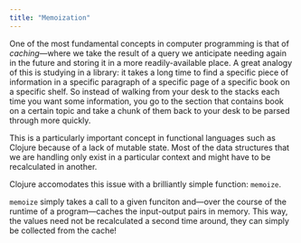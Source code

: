 ```yaml
---
title: "Memoization"
---
```


One of the most fundamental concepts in computer programming is that of *caching*—where we take the result of a query we anticipate needing again in the future and storing it in a more readily-available place. A great analogy of this is studying in a library: it takes a long time to find a specific piece of information in a specific paragraph of a specific page of a specific book on a specific shelf. So instead of walking from your desk to the stacks each time you want some information, you go to the section that contains book on a certain topic and take a chunk of them back to your desk to be parsed through more quickly.

This is a particularly important concept in functional languages such as Clojure because of a lack of mutable state. Most of the data structures that we are handling only exist in a particular context and might have to be recalculated in another.

Clojure accomodates this issue with a brilliantly simple function: `memoize`.

`memoize` simply takes a call to a given funciton and—over the course of the runtime of a program—caches the input-output pairs in memory. This way, the values need not be recalculated a second time around, they can simply be collected from the cache!